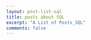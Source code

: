 ```yaml
---
layout: post-list-sql
title: posts about SQL
excerpt: "A List of Posts_SQL"
comments: false
---
```

